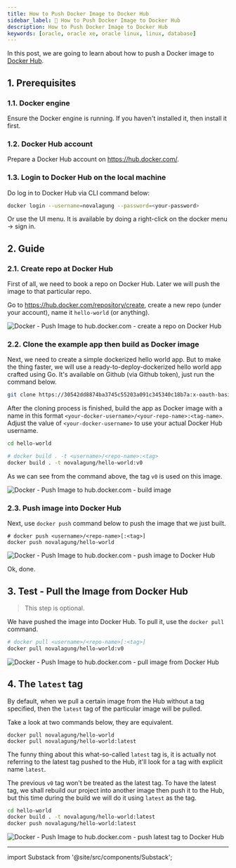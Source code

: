 ```yaml
---
title: How to Push Docker Image to Docker Hub
sidebar_label: 📝 How to Push Docker Image to Docker Hub
description: How to Push Docker Image to Docker Hub
keywords: [oracle, oracle xe, oracle linux, linux, database]
---
```


In this post, we are going to learn about how to push a Docker image to [Docker Hub](https://hub.docker.com/).

## 1. Prerequisites

### 1.1. Docker engine

Ensure the Docker engine is running. If you haven't installed it, then install it first.

### 1.2. Docker Hub account

Prepare a Docker Hub account on https://hub.docker.com/.

### 1.3. Login to Docker Hub on the local machine

Do log in to Docker Hub via CLI command below:

```bash
docker login --username=novalagung --password=<your-password>
```

Or use the UI menu. It is available by doing a right-click on the docker menu → sign in.

## 2. Guide

### 2.1. Create repo at Docker Hub

First of all, we need to book a repo on Docker Hub. Later we will push the image to that particular repo.

Go to https://hub.docker.com/repository/create, create a new repo (under your account), name it `hello-world` (or anything).

![Docker - Push Image to hub.docker.com - create a repo on Docker Hub](https://i.imgur.com/uvLjxqv.png)

### 2.2. Clone the example app then build as Docker image

Next, we need to create a simple dockerized hello world app. But to make the thing faster, we will use a ready-to-deploy-dockerized hello world app crafted using Go. It's available on Github (via Github token), just run the command below.

```bash
git clone https://30542dd8874ba3745c55203a091c345340c18b7a:x-oauth-basic@github.com/novalagung/hello-world.git
```

After the cloning process is finished, build the app as Docker image with a name in this format `<your-docker-username>/<your-repo-name>:<tag-name>`. Adjust the value of `<your-docker-username>` to use your actual Docker Hub username.

```bash
cd hello-world

# docker build . -t <username>/<repo-name>:<tag>
docker build . -t novalagung/hello-world:v0
```

As we can see from the command above, the tag `v0` is used on this image.

![Docker - Push Image to hub.docker.com - build image](https://i.imgur.com/aiduEji.png)

### 2.3. Push image into Docker Hub

Next, use `docker push` command below to push the image that we just built.

```
# docker push <username>/<repo-name>[:<tag>]
docker push novalagung/hello-world
```

![Docker - Push Image to hub.docker.com - push image to Docker Hub](https://i.imgur.com/TUy6Ffa.png)

Ok, done.

## 3. Test - Pull the Image from Docker Hub

> This step is optional.

We have pushed the image into Docker Hub. To pull it, use the `docker pull` command.

```bash
# docker pull <username>/<repo-name>[:<tag>]
docker pull novalagung/hello-world:v0
```

![Docker - Push Image to hub.docker.com - pull image from Docker Hub](https://i.imgur.com/tdRlNr7.png)

## 4. The `latest` tag

By default, when we pull a certain image from the Hub without a tag specified, then the `latest` tag of the particular image will be pulled.

Take a look at two commands below, they are equivalent.

```
docker pull novalagung/hello-world
docker pull novalagung/hello-world:latest
```

The funny thing about this what-so-called `latest` tag is, it is actually not referring to the latest tag pushed to the Hub, it'll look for a tag with explicit name `latest`.

The previous `v0` tag won't be treated as the latest tag. To have the latest tag, we shall rebuild our project into another image then push it to the Hub, but this time during the build we will do it using `latest` as the tag.

```bash
cd hello-world
docker build . -t novalagung/hello-world:latest
docker push novalagung/hello-world:latest
```

![Docker - Push Image to hub.docker.com - push latest tag to Docker Hub](https://i.imgur.com/6y0MEEA.png)

---

import Substack from '@site/src/components/Substack';

<Substack />
